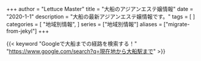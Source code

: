 +++
author = "Lettuce Master"
title = "大船のアジアンエステ嬢情報"
date = "2020-1-1"
description = "大船の最新アジアンエステ嬢情報です。"
tags = [
]
categories = [
    "地域別情報",
]
series = ["地域別情報"]
aliases = ["migrate-from-jekyl"]
+++

{{< keyword "Googleで大船までの経路を検索する！" "https://www.google.com/search?q=現在地から大船駅まで" >}}


